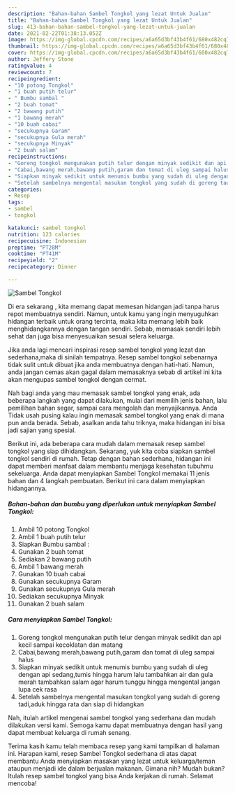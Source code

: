 ```yaml
---
description: "Bahan-bahan Sambel Tongkol yang lezat Untuk Jualan"
title: "Bahan-bahan Sambel Tongkol yang lezat Untuk Jualan"
slug: 413-bahan-bahan-sambel-tongkol-yang-lezat-untuk-jualan
date: 2021-02-22T01:38:13.052Z
image: https://img-global.cpcdn.com/recipes/a6a65d3bf43b4f61/680x482cq70/sambel-tongkol-foto-resep-utama.jpg
thumbnail: https://img-global.cpcdn.com/recipes/a6a65d3bf43b4f61/680x482cq70/sambel-tongkol-foto-resep-utama.jpg
cover: https://img-global.cpcdn.com/recipes/a6a65d3bf43b4f61/680x482cq70/sambel-tongkol-foto-resep-utama.jpg
author: Jeffery Stone
ratingvalue: 4
reviewcount: 7
recipeingredient:
- "10 potong Tongkol"
- "1 buah putih telur"
- " Bumbu sambal "
- "2 buah tomat"
- "2 bawang putih"
- "1 bawang merah"
- "10 buah cabai"
- "secukupnya Garam"
- "secukupnya Gula merah"
- "secukupnya Minyak"
- "2 buah salam"
recipeinstructions:
- "Goreng tongkol mengunakan putih telur dengan minyak sedikit dan api kecil sampai kecoklatan dan matang"
- "Cabai,bawang merah,bawang putih,garam dan tomat di uleg sampai halus"
- "Siapkan minyak sedikit untuk menumis bumbu yang sudah di uleg dengan api sedang,tumis hingga harum lalu tambahkan air dan gula merah tambahkan salam agar harum tunggu hingga mengental jangan lupa cek rasa"
- "Setelah sambelnya mengental masukan tongkol yang sudah di goreng tadi,aduk hingga rata dan siap di hidangkan"
categories:
- Resep
tags:
- sambel
- tongkol

katakunci: sambel tongkol 
nutrition: 123 calories
recipecuisine: Indonesian
preptime: "PT28M"
cooktime: "PT41M"
recipeyield: "2"
recipecategory: Dinner

---
```



![Sambel Tongkol](https://img-global.cpcdn.com/recipes/a6a65d3bf43b4f61/680x482cq70/sambel-tongkol-foto-resep-utama.jpg)

Di era  sekarang , kita memang dapat memesan hidangan jadi tanpa harus repot membuatnya sendiri. Namun, untuk kamu yang ingin menyuguhkan hidangan terbaik untuk orang tercinta, maka kita memang lebih baik menghidangkannya dengan tangan sendiri. Sebab, memasak sendiri lebih sehat dan juga bisa menyesuaikan sesuai selera keluarga.

Jika anda lagi mencari inspirasi resep sambel tongkol yang lezat dan sederhana,maka di sinilah tempatnya. Resep sambel tongkol  sebenarnya tidak sulit untuk dibuat jika anda membuatnya dengan hati-hati. Namun, anda jangan cemas akan gagal dalam memasaknya 
sebab di artikel ini kita akan mengupas sambel tongkol dengan cermat.  



Nah bagi anda yang mau memasak sambel tongkol yang enak, ada beberapa langkah yang dapat dilakukan, mulai dari memilih jenis bahan, lalu pemilihan bahan segar, sampai cara mengolah dan menyajikannya. Anda Tidak usah pusing kalau ingin memasak sambel tongkol yang enak di mana pun anda berada. Sebab, asalkan anda  tahu triknya, maka hidangan ini bisa jadi sajian yang spesial.

Berikut ini, ada beberapa cara mudah dalam memasak resep sambel tongkol yang siap dihidangkan. Sekarang, yuk kita coba siapkan sambel tongkol sendiri di rumah. Tetap dengan bahan sederhana, hidangan ini dapat memberi manfaat dalam membantu menjaga kesehatan tubuhmu sekeluarga. Anda dapat menyiapkan Sambel Tongkol memakai 11 jenis bahan dan 4 langkah pembuatan. Berikut ini cara dalam menyiapkan hidangannya.

<!--inarticleads1-->

##### Bahan-bahan dan bumbu yang diperlukan untuk menyiapkan Sambel Tongkol:

1. Ambil 10 potong Tongkol
1. Ambil 1 buah putih telur
1. Siapkan  Bumbu sambal :
1. Gunakan 2 buah tomat
1. Sediakan 2 bawang putih
1. Ambil 1 bawang merah
1. Gunakan 10 buah cabai
1. Gunakan secukupnya Garam
1. Gunakan secukupnya Gula merah
1. Sediakan secukupnya Minyak
1. Gunakan 2 buah salam




<!--inarticleads2-->

##### Cara menyiapkan Sambel Tongkol:

1. Goreng tongkol mengunakan putih telur dengan minyak sedikit dan api kecil sampai kecoklatan dan matang
1. Cabai,bawang merah,bawang putih,garam dan tomat di uleg sampai halus
1. Siapkan minyak sedikit untuk menumis bumbu yang sudah di uleg dengan api sedang,tumis hingga harum lalu tambahkan air dan gula merah tambahkan salam agar harum tunggu hingga mengental jangan lupa cek rasa
1. Setelah sambelnya mengental masukan tongkol yang sudah di goreng tadi,aduk hingga rata dan siap di hidangkan




Nah, itulah artikel mengenai  sambel tongkol  yang sederhana dan mudah dilakukan versi kami. Semoga kamu dapat membuatnya dengan hasil yang dapat membuat keluarga di rumah senang. 

Terima kasih kamu telah membaca resep yang kami tampilkan di halaman ini. Harapan kami, resep  Sambel Tongkol sederhana di atas dapat membantu Anda menyiapkan masakan yang lezat untuk keluarga/teman ataupun menjadi ide dalam berjualan makanan. Gimana nih? Mudah bukan? Itulah resep sambel tongkol yang bisa Anda kerjakan di rumah. Selamat mencoba!

